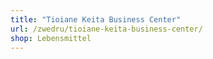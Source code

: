 ```yaml
---
title: "Tioiane Keita Business Center"
url: /zwedru/tioiane-keita-business-center/
shop: Lebensmittel
---
```

